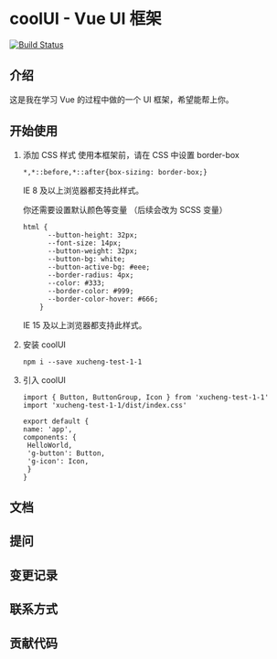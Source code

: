 # coolUI - Vue UI 框架

[![Build Status](https://app.travis-ci.com/yuizhixiaocaiji/coolUI-demo.svg?branch=master)](https://app.travis-ci.com/yuizhixiaocaiji/coolUI-demo)

## 介绍

这是我在学习 Vue 的过程中做的一个 UI 框架，希望能帮上你。

## 开始使用

1. 添加 CSS 样式 使用本框架前，请在 CSS 中设置 border-box
    ```
    *,*::before,*::after{box-sizing: border-box;}
    ```
   IE 8 及以上浏览器都支持此样式。

   你还需要设置默认颜色等变量 （后续会改为 SCSS 变量）
    ```
    html {
          --button-height: 32px;
          --font-size: 14px;
          --button-weight: 32px;
          --button-bg: white;
          --button-active-bg: #eee;
          --border-radius: 4px;
          --color: #333;
          --border-color: #999;
          --border-color-hover: #666;
        }
    ```
   IE 15 及以上浏览器都支持此样式。

2. 安装 coolUI

   ```
   npm i --save xucheng-test-1-1
   ```

3. 引入 coolUI
   ```
   import { Button, ButtonGroup, Icon } from 'xucheng-test-1-1'
   import 'xucheng-test-1-1/dist/index.css'

   export default {
   name: 'app',
   components: {
    HelloWorld,
    'g-button': Button,
    'g-icon': Icon,
    }
   }
   ```

## 文档

## 提问

## 变更记录

## 联系方式

## 贡献代码

